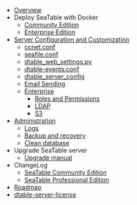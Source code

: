 * [Overview](home.md)
* Deploy SeaTable with Docker
  * [Community Edition](<docker/ce-edition/Deploy SeaTable-ce with Docker.md>)
  * [Enterprise Edition](<docker/enterprise/Deploy SeaTable-ee with Docker.md>)
* [Server Configuration and Customization](config/README.md)
  * [ccnet.conf](config/ccnet-conf.md)
  * [seafile.conf](config/seafile-conf.md)
  * [dtable_web_settings.py](config/dtable_web_settings.md)
  * [dtable-events.conf](config/dtable-events-conf.md)
  * [dtable_server_config](config/dtable_server_config.md)
  * [Email Sending](config/sending_email.md)
  * [Enterprise](config/enterprise)
    * [Roles and Permissions](config/enterprise/roles_permissions.md)
    * [LDAP](config/enterprise/ldap.md)
    * [S3](config/enterprise/S3.md)
* [Administration](maintain/README.md)
  * [Logs](maintain/logs.md)
  * [Backup and recovery](maintain/backup_recovery.md)
  * [Clean database](maintain/clean_database.md)
* Upgrade SeaTable server
  * [Upgrade manual](./upgrade/upgrade_manual.md)
* ChangeLog
  * [SeaTable Community Edition](changelog/server-changelog.md)
  * [SeaTable Professional Edition](changelog/changelog-for-seatable-professional-server.md)
* [Roadmap](changelog/roadmap.md)
* [dtable-server-license](dtable-server-license.md)


